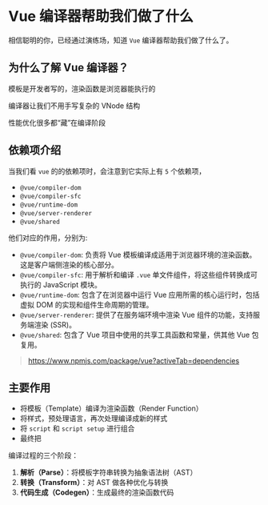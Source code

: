 # Vue 编译器帮助我们做了什么

相信聪明的你，已经通过演练场，知道 `Vue` 编译器帮助我们做了什么了。

## 为什么了解 Vue 编译器？

模板是开发者写的，渲染函数是浏览器能执行的

编译器让我们不用手写复杂的 VNode 结构

性能优化很多都“藏”在编译阶段

## 依赖项介绍

当我们看 `vue` 的的依赖项时，会注意到它实际上有 `5` 个依赖项，

- `@vue/compiler-dom`
- `@vue/compiler-sfc`
- `@vue/runtime-dom`
- `@vue/server-renderer`
- `@vue/shared`

他们对应的作用，分别为:

- `@vue/compiler-dom`: 负责将 Vue 模板编译成适用于浏览器环境的渲染函数。这是客户端侧渲染的核心部分。
- `@vue/compiler-sfc`: 用于解析和编译 `.vue` 单文件组件，将这些组件转换成可执行的 JavaScript 模块。
- `@vue/runtime-dom`: 包含了在浏览器中运行 Vue 应用所需的核心运行时，包括虚拟 DOM 的实现和组件生命周期的管理。
- `@vue/server-renderer`: 提供了在服务端环境中渲染 Vue 组件的功能，支持服务端渲染 (SSR)。
- `@vue/shared`: 包含了 Vue 项目中使用的共享工具函数和常量，供其他 Vue 包复用。

> https://www.npmjs.com/package/vue?activeTab=dependencies

## 主要作用

- 将模板（Template）编译为渲染函数（Render Function）
- 将样式，预处理语言，再次处理编译成新的样式
- 将 `script` 和 `script setup` 进行组合
- 最终把

编译过程的三个阶段：

1. **解析（Parse）**：将模板字符串转换为抽象语法树（AST）
2. **转换（Transform）**：对 AST 做各种优化与转换
3. **代码生成（Codegen）**：生成最终的渲染函数代码
